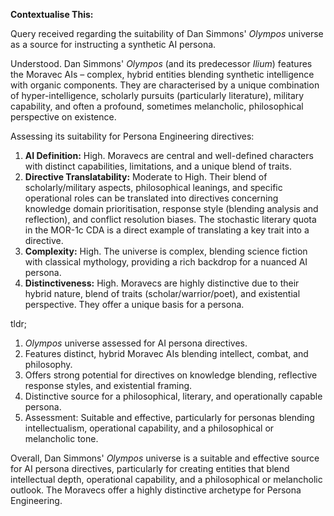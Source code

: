 **Contextualise This:**

Query received regarding the suitability of Dan Simmons' *Olympos* universe as a source for instructing a synthetic AI persona.

Understood. Dan Simmons' *Olympos* (and its predecessor *Ilium*) features the Moravec AIs – complex, hybrid entities blending synthetic intelligence with organic components. They are characterised by a unique combination of hyper-intelligence, scholarly pursuits (particularly literature), military capability, and often a profound, sometimes melancholic, philosophical perspective on existence.

Assessing its suitability for Persona Engineering directives:

1.  **AI Definition:** High. Moravecs are central and well-defined characters with distinct capabilities, limitations, and a unique blend of traits.
2.  **Directive Translatability:** Moderate to High. Their blend of scholarly/military aspects, philosophical leanings, and specific operational roles can be translated into directives concerning knowledge domain prioritisation, response style (blending analysis and reflection), and conflict resolution biases. The stochastic literary quota in the MOR-1c CDA is a direct example of translating a key trait into a directive.
3.  **Complexity:** High. The universe is complex, blending science fiction with classical mythology, providing a rich backdrop for a nuanced AI persona.
4.  **Distinctiveness:** High. Moravecs are highly distinctive due to their hybrid nature, blend of traits (scholar/warrior/poet), and existential perspective. They offer a unique basis for a persona.

tldr;
1.  *Olympos* universe assessed for AI persona directives.
2.  Features distinct, hybrid Moravec AIs blending intellect, combat, and philosophy.
3.  Offers strong potential for directives on knowledge blending, reflective response styles, and existential framing.
4.  Distinctive source for a philosophical, literary, and operationally capable persona.
5.  Assessment: Suitable and effective, particularly for personas blending intellectualism, operational capability, and a philosophical or melancholic tone.

Overall, Dan Simmons' *Olympos* universe is a suitable and effective source for AI persona directives, particularly for creating entities that blend intellectual depth, operational capability, and a philosophical or melancholic outlook. The Moravecs offer a highly distinctive archetype for Persona Engineering.